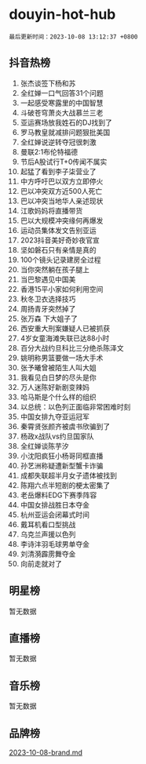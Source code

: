 # douyin-hot-hub

`最后更新时间：2023-10-08 13:12:37 +0800`

## 抖音热榜

1. 张杰谈签下杨和苏
1. 全红婵一口气回答31个问题
1. 一起感受寒露里的中国智慧
1. 斗破苍穹萧炎大战慕兰三老
1. 亚运赛场放我姓石的DJ找到了
1. 罗马教皇就减排问题狠批美国
1. 全红婵说逆转夺冠很刺激
1. 曼联2:1布伦特福德
1. 节后A股试行T+0传闻不属实
1. 起猛了看到李子柒营业了
1. 中方呼吁巴以双方立即停火
1. 巴以冲突双方近500人死亡
1. 巴以冲突当地华人亲述现状
1. 江歌妈妈将直播带货
1. 巴以大规模冲突缘何再爆发
1. 运动员集体发文告别亚运
1. 2023抖音美好奇妙夜官宣
1. 坚如磐石只有亲情是真的
1. 100个镜头记录建房全过程
1. 当你突然躺在孩子腿上
1. 当巴黎遇见中国美
1. 香港15平小家如何利用空间
1. 秋冬卫衣选择技巧
1. 周扬青牙突然掉了
1. 张万森 下大姐子了
1. 西安重大刑案嫌疑人已被抓获
1. 4岁女童海滩失联已达88小时
1. 百分大战约旦科比三分绝杀陈泽文
1. 姚明称男篮要做一场大手术
1. 张予曦曾被陌生人叫大姐
1. 我看见白日梦的尽头是你
1. 万人迷陈好新剧变辣妈
1. 哈马斯是个什么样的组织
1. 以总统：以色列正面临非常困难时刻
1. 中国女排九夺亚运冠军
1. 秦霄贤张颜齐被虞书欣骗到了
1. 杨政x战队vs约旦国家队
1. 全红婵谈陈芋汐
1. 小沈阳疯狂小杨哥同框直播
1. 孙艺洲称疑遭新型蟹卡诈骗
1. 成都失联超半月女子遗体被找到
1. 陈翔六点半短剧的梗太密集了
1. 老岳爆料EDG下赛季阵容
1. 中国女排战胜日本夺金
1. 杭州亚运会闭幕式时间
1. 戴耳机看口型挑战
1. 乌克兰声援以色列
1. 李诗沣羽毛球男单夺金
1. 刘清漪霹雳舞夺金
1. 向前走就对了

## 明星榜

暂无数据

## 直播榜

暂无数据

## 音乐榜

暂无数据

## 品牌榜

[2023-10-08-brand.md](2023-10-08-brand.md)
